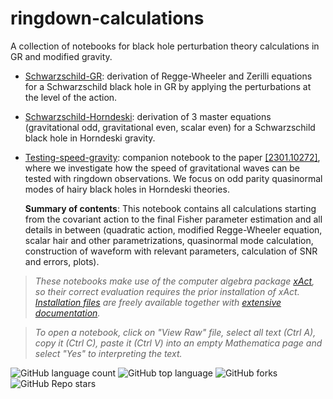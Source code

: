 # ringdown-calculations
A collection of notebooks for black hole perturbation theory calculations in GR and modified gravity.

- [Schwarzschild-GR](https://github.com/sergisl/ringdown-calculations/blob/main/Schwarzschild-GR.nb): derivation of Regge-Wheeler and Zerilli equations for a Schwarzschild black hole in GR by applying the perturbations at the level of the action.

- [Schwarzschild-Horndeski](https://github.com/sergisl/ringdown-calculations/blob/main/Schwarzschild-Horndeski.nb): derivation of 3 master equations (gravitational odd, gravitational even, scalar even) for a Schwarzschild black hole in Horndeski gravity.

- [Testing-speed-gravity](https://github.com/sergisl/ringdown-calculations/blob/main/Testing-speed-gravity.nb): companion notebook to the paper [[2301.10272]](https://arxiv.org/abs/2301.10272), where we investigate how the speed of gravitational waves can be tested with ringdown observations. We focus on odd parity quasinormal modes of hairy black holes in Horndeski theories.

  **Summary of contents**: This notebook contains all calculations starting from the covariant action to the final Fisher parameter estimation and all details in between (quadratic action, modified Regge-Wheeler equation, scalar hair and other parametrizations, quasinormal mode calculation, construction of waveform with relevant parameters, calculation of SNR and errors, plots).


> *These notebooks make use of the computer algebra package [xAct](http://www.xact.es/index.html), so their correct evaluation requires the prior installation of xAct. [Installation files](http://www.xact.es/download.html) are freely available together with [extensive documentation](http://www.xact.es/documentation.html).*

> *To open a notebook, click on "View Raw" file, select all text (Ctrl A), copy it (Ctrl C), paste it (Ctrl V) into an empty Mathematica page and select "Yes" to interpreting the text.*

<!--- ![GitHub all releases](https://img.shields.io/github/downloads/sergisl/ringdown-calculations/total) --->
<!--- ![Bitbucket open issues](https://img.shields.io/bitbucket/issues/sergisl/{ringdown-calculations}) --->

![GitHub language count](https://img.shields.io/github/languages/count/sergisl/ringdown-calculations)
![GitHub top language](https://img.shields.io/github/languages/top/sergisl/ringdown-calculations?color=yellow)
![GitHub forks](https://img.shields.io/github/forks/sergisl/ringdown-calculations?style=social)
![GitHub Repo stars](https://img.shields.io/github/stars/sergisl/ringdown-calculations?style=social)
